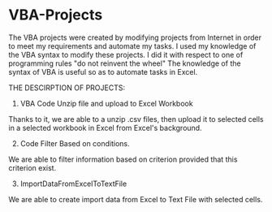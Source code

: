 # VBA-Projects
The VBA projects were created by modifying projects from Internet in order to meet my requirements and automate my tasks.
I used my knowledge of the VBA syntax to modify these projects. I did it with respect to one of programming rules "do not reinvent the wheel" 
The knowledge of the syntax of VBA is useful so as to automate tasks in Excel.


THE DESCIRPTION OF PROJECTS:
1. VBA Code Unzip file and upload to Excel Workbook

Thanks to it, we are able to a unzip .csv files, then upload it to selected cells in a selected workbook in Excel from Excel's background.

2. Code Filter Based on conditions.

We are able to filter information based on criterion provided that this criterion exist. 

3. ImportDataFromExcelToTextFile 

We are able to create import data from Excel to Text File with selected cells.

